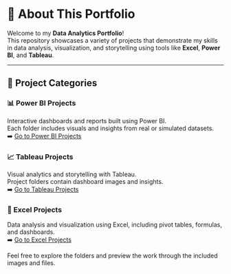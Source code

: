 # 💼 About This Portfolio

Welcome to my **Data Analytics Portfolio**!  
This repository showcases a variety of projects that demonstrate my skills in data analysis, visualization, and storytelling using tools like **Excel**, **Power BI**, and **Tableau**.

---

## 📁 Project Categories

### 📊 Power BI Projects
Interactive dashboards and reports built using Power BI.  
Each folder includes visuals and insights from real or simulated datasets.  
➡️ [Go to Power BI Projects](./PowerBI)

### 📈 Tableau Projects
Visual analytics and storytelling with Tableau.  
Project folders contain dashboard images and insights.  
➡️ [Go to Tableau Projects](./Tableau)

### 🧮 Excel Projects
Data analysis and visualization using Excel, including pivot tables, formulas, and dashboards.  
➡️ [Go to Excel Projects](./Excel_Project)


Feel free to explore the folders and preview the work through the included images and files.

